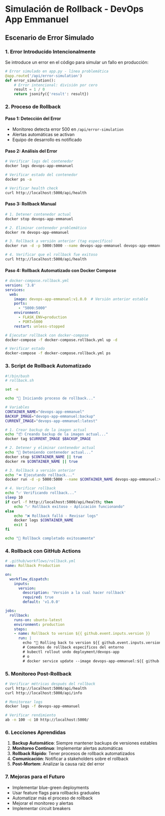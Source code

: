 # Simulación de Rollback - DevOps App Emmanuel

## Escenario de Error Simulado

### 1. Error Introducido Intencionalmente

Se introduce un error en el código para simular un fallo en producción:

```python
# Error simulado en app.py - línea problemática
@app.route('/api/error-simulation')
def error_simulation():
    # Error intencional: división por cero
    result = 1 / 0
    return jsonify({'result': result})
```

### 2. Proceso de Rollback

#### Paso 1: Detección del Error
- Monitoreo detecta error 500 en `/api/error-simulation`
- Alertas automáticas se activan
- Equipo de desarrollo es notificado

#### Paso 2: Análisis del Error
```bash
# Verificar logs del contenedor
docker logs devops-app-emmanuel

# Verificar estado del contenedor
docker ps -a

# Verificar health check
curl http://localhost:5000/api/health
```

#### Paso 3: Rollback Manual
```bash
# 1. Detener contenedor actual
docker stop devops-app-emmanuel

# 2. Eliminar contenedor problemático
docker rm devops-app-emmanuel

# 3. Rollback a versión anterior (tag específico)
docker run -d -p 5000:5000 --name devops-app-emmanuel devops-app-emmanuel:v1.0.0

# 4. Verificar que el rollback fue exitoso
curl http://localhost:5000/api/health
```

#### Paso 4: Rollback Automatizado con Docker Compose
```yaml
# docker-compose.rollback.yml
version: '3.8'
services:
  web:
    image: devops-app-emmanuel:v1.0.0  # Versión anterior estable
    ports:
      - "5000:5000"
    environment:
      - FLASK_ENV=production
      - PORT=5000
    restart: unless-stopped
```

```bash
# Ejecutar rollback con docker-compose
docker-compose -f docker-compose.rollback.yml up -d

# Verificar estado
docker-compose -f docker-compose.rollback.yml ps
```

### 3. Script de Rollback Automatizado

```bash
#!/bin/bash
# rollback.sh

set -e

echo "🔄 Iniciando proceso de rollback..."

# Variables
CONTAINER_NAME="devops-app-emmanuel"
BACKUP_IMAGE="devops-app-emmanuel:backup"
CURRENT_IMAGE="devops-app-emmanuel:latest"

# 1. Crear backup de la imagen actual
echo "📦 Creando backup de la imagen actual..."
docker tag $CURRENT_IMAGE $BACKUP_IMAGE

# 2. Detener y eliminar contenedor actual
echo "🛑 Deteniendo contenedor actual..."
docker stop $CONTAINER_NAME || true
docker rm $CONTAINER_NAME || true

# 3. Rollback a versión anterior
echo "⏪ Ejecutando rollback..."
docker run -d -p 5000:5000 --name $CONTAINER_NAME devops-app-emmanuel:v1.0.0

# 4. Verificar rollback
echo "✅ Verificando rollback..."
sleep 10
if curl -f http://localhost:5000/api/health; then
    echo "✅ Rollback exitoso - Aplicación funcionando"
else
    echo "❌ Rollback falló - Revisar logs"
    docker logs $CONTAINER_NAME
    exit 1
fi

echo "🎉 Rollback completado exitosamente"
```

### 4. Rollback con GitHub Actions

```yaml
# .github/workflows/rollback.yml
name: Rollback Production

on:
  workflow_dispatch:
    inputs:
      version:
        description: 'Versión a la cual hacer rollback'
        required: true
        default: 'v1.0.0'

jobs:
  rollback:
    runs-on: ubuntu-latest
    environment: production
    steps:
    - name: Rollback to version ${{ github.event.inputs.version }}
      run: |
        echo "🔄 Rolling back to version ${{ github.event.inputs.version }}"
        # Comandos de rollback específicos del entorno
        # kubectl rollout undo deployment/devops-app
        # o
        # docker service update --image devops-app-emmanuel:${{ github.event.inputs.version }} devops-app
```

### 5. Monitoreo Post-Rollback

```bash
# Verificar métricas después del rollback
curl http://localhost:5000/api/health
curl http://localhost:5000/api/info

# Monitorear logs
docker logs -f devops-app-emmanuel

# Verificar rendimiento
ab -n 100 -c 10 http://localhost:5000/
```

### 6. Lecciones Aprendidas

1. **Backup Automático**: Siempre mantener backups de versiones estables
2. **Monitoreo Continuo**: Implementar alertas automáticas
3. **Rollback Rápido**: Tener procesos de rollback automatizados
4. **Comunicación**: Notificar a stakeholders sobre el rollback
5. **Post-Mortem**: Analizar la causa raíz del error

### 7. Mejoras para el Futuro

- Implementar blue-green deployments
- Usar feature flags para rollbacks graduales
- Automatizar más el proceso de rollback
- Mejorar el monitoreo y alertas
- Implementar circuit breakers
